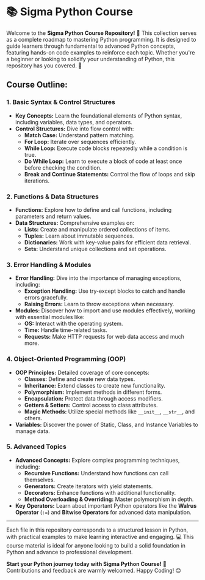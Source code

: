 # **📚 Sigma Python Course**

Welcome to the **Sigma Python Course Repository!** 🎉 This collection serves as a complete roadmap to mastering Python programming. It is designed to guide learners through fundamental to advanced Python concepts, featuring hands-on code examples to reinforce each topic. Whether you're a beginner or looking to solidify your understanding of Python, this repository has you covered. 🚀

## **Course Outline:**

### **1. Basic Syntax & Control Structures**
- **Key Concepts:** Learn the foundational elements of Python syntax, including variables, data types, and operators. 
- **Control Structures:** Dive into flow control with:
  - **Match Case:** Understand pattern matching.
  - **For Loop:** Iterate over sequences efficiently.
  - **While Loop:** Execute code blocks repeatedly while a condition is true.
  - **Do While Loop:** Learn to execute a block of code at least once before checking the condition.
  - **Break and Continue Statements:** Control the flow of loops and skip iterations.

### **2. Functions & Data Structures**
- **Functions:** Explore how to define and call functions, including parameters and return values.
- **Data Structures:** Comprehensive examples on:
  - **Lists:** Create and manipulate ordered collections of items.
  - **Tuples:** Learn about immutable sequences.
  - **Dictionaries:** Work with key-value pairs for efficient data retrieval.
  - **Sets:** Understand unique collections and set operations.

### **3. Error Handling & Modules**
- **Error Handling:** Dive into the importance of managing exceptions, including:
  - **Exception Handling:** Use try-except blocks to catch and handle errors gracefully.
  - **Raising Errors:** Learn to throw exceptions when necessary.
- **Modules:** Discover how to import and use modules effectively, working with essential modules like:
  - **OS:** Interact with the operating system.
  - **Time:** Handle time-related tasks.
  - **Requests:** Make HTTP requests for web data access and much more.

### **4. Object-Oriented Programming (OOP)**
- **OOP Principles:** Detailed coverage of core concepts:
  - **Classes:** Define and create new data types.
  - **Inheritance:** Extend classes to create new functionality.
  - **Polymorphism:** Implement methods in different forms.
  - **Encapsulation:** Protect data through access modifiers.
  - **Getters & Setters:** Control access to class attributes.
  - **Magic Methods:** Utilize special methods like `__init__`, `__str__`, and others.
- **Variables:** Discover the power of Static, Class, and Instance Variables to manage data.

### **5. Advanced Topics**
- **Advanced Concepts:** Explore complex programming techniques, including:
  - **Recursive Functions:** Understand how functions can call themselves.
  - **Generators:** Create iterators with yield statements.
  - **Decorators:** Enhance functions with additional functionality.
  - **Method Overloading & Overriding:** Master polymorphism in depth.
- **Key Operators:** Learn about important Python operators like the **Walrus Operator** (`:=`) and **Bitwise Operators** for advanced data manipulation.

---

Each file in this repository corresponds to a structured lesson in Python, with practical examples to make learning interactive and engaging. 💻 This course material is ideal for anyone looking to build a solid foundation in Python and advance to professional development.

**Start your Python journey today with Sigma Python Course!** 🌟 Contributions and feedback are warmly welcomed. Happy Coding! 😊
